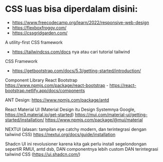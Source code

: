 # CSS luas bisa diperdalam disini:

- https://www.freecodecamp.org/learn/2022/responsive-web-design
- https://flexboxfroggy.com/
- https://cssgridgarden.com/

A utility-first CSS framework

- https://tailwindcss.com/docs nya atau cari tutorial tailwind

CSS Framework

- https://getbootstrap.com/docs/5.3/getting-started/introduction/

Component Library
React Bootstrap https://www.npmjs.com/package/react-bootstrap - https://react-bootstrap.netlify.app/docs/components

ANT Design: https://www.npmjs.com/package/antd

React Material UI (Material Design itu Design Systemnya Google, https://m3.material.io/get-started) https://mui.com/material-ui/getting-started/installation/ https://www.npmjs.com/package/@mui/material

NEXTUI (alasan: tampilan eye catchy modern, dan terintegrasi dengan tailwind CSS) https://nextui.org/docs/guide/installation

Shadcn UI ini revolusioner karena kita gak perlu install segelondongan sepertiR RMUI, antd dsb, DAN componentnya lebih custom DAN terintegrasi tailwind CSS (https://ui.shadcn.com/)
